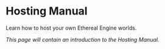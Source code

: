 # Hosting Manual
Learn how to host your own Ethereal Engine worlds.

_This page will contain an introduction to the Hosting Manual._  
